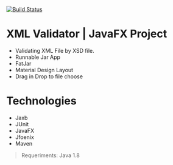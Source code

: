 [![Build Status](https://travis-ci.org/JuniorMiqueletti/XMLValidator.svg?branch=master)](https://travis-ci.org/JuniorMiqueletti/XMLValidator)

# XML Validator | JavaFX Project

* Validating XML File by XSD file.
* Runnable Jar App
* FatJar
* Material Design Layout
* Drag in Drop to file choose

# Technologies
* Jaxb
* JUnit
* JavaFX
* Jfoenix
* Maven


> Requeriments:
Java 1.8
